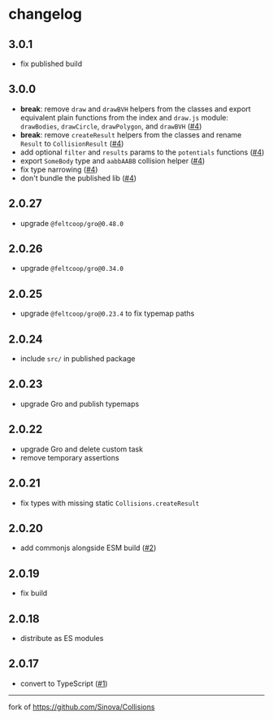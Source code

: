# changelog

## 3.0.1

- fix published build

## 3.0.0

- **break**: remove `draw` and `drawBVH` helpers from the classes and
  export equivalent plain functions from the index and `draw.js` module:
  `drawBodies`, `drawCircle`, `drawPolygon`, and `drawBVH`
  ([#4](https://github.com/ryanatkn/collisions/pull/4))
- **break**: remove `createResult` helpers from the classes and rename `Result` to `CollisionResult`
  ([#4](https://github.com/ryanatkn/collisions/pull/4))
- add optional `filter` and `results` params to the `potentials` functions
  ([#4](https://github.com/ryanatkn/collisions/pull/4))
- export `SomeBody` type and `aabbAABB` collision helper
  ([#4](https://github.com/ryanatkn/collisions/pull/4))
- fix type narrowing
  ([#4](https://github.com/ryanatkn/collisions/pull/4))
- don't bundle the published lib
  ([#4](https://github.com/ryanatkn/collisions/pull/4))

## 2.0.27

- upgrade `@feltcoop/gro@0.48.0`

## 2.0.26

- upgrade `@feltcoop/gro@0.34.0`

## 2.0.25

- upgrade `@feltcoop/gro@0.23.4` to fix typemap paths

## 2.0.24

- include `src/` in published package

## 2.0.23

- upgrade Gro and publish typemaps

## 2.0.22

- upgrade Gro and delete custom task
- remove temporary assertions

## 2.0.21

- fix types with missing static `Collisions.createResult`

## 2.0.20

- add commonjs alongside ESM build
  ([#2](https://github.com/ryanatkn/collisions/pull/2))

## 2.0.19

- fix build

## 2.0.18

- distribute as ES modules

## 2.0.17

- convert to TypeScript
  ([#1](https://github.com/ryanatkn/collisions/pull/1))

<hr/>

fork of <https://github.com/Sinova/Collisions>
